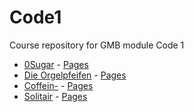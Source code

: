 # Code1
Course repository for GMB module Code 1

- [0Sugar](https://github.com/MatBudimir/0Sugar) - [Pages](https://MatBudimir.github.io/0Sugar)
- [Die Orgelpfeifen](https://github.com/DeniseAlicia/Team-Orgelpfeifen) - [Pages](https://denisealicia.github.io/Team-Orgelpfeifen/)
- [Coffein-](https://github.com/MiaGMB/Caffeine-) - [Pages]([https://MiaGMB.github.io/Caffeine-)
- [Solitair](https://github.com/Jussyy/Team-Solitaire) - [Pages](https://Jussyy.github.io/Team-Solitaire)
